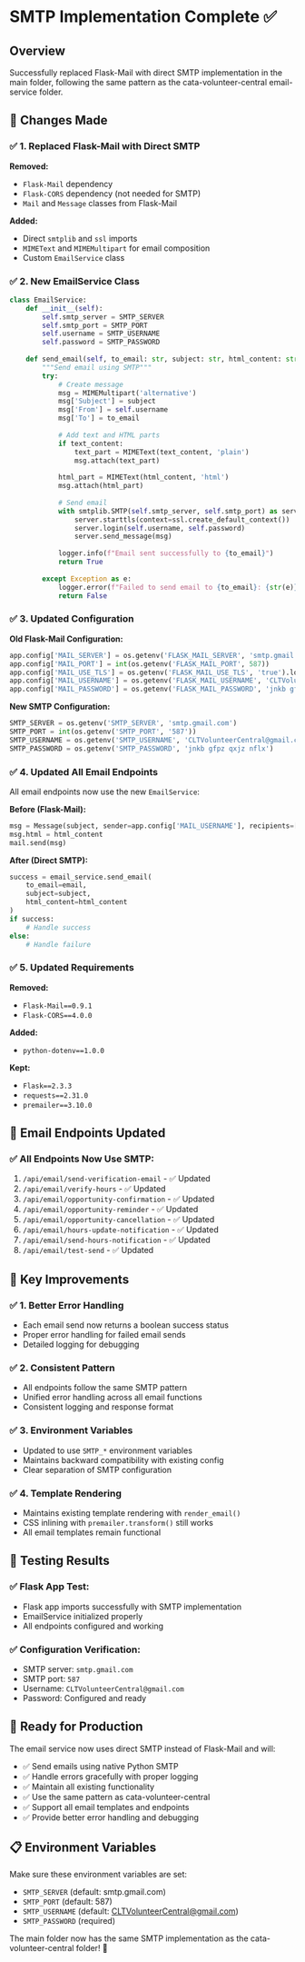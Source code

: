 # SMTP Implementation Complete ✅

## Overview
Successfully replaced Flask-Mail with direct SMTP implementation in the main folder, following the same pattern as the cata-volunteer-central email-service folder.

## 🔄 **Changes Made**

### ✅ **1. Replaced Flask-Mail with Direct SMTP**
**Removed:**
- `Flask-Mail` dependency
- `Flask-CORS` dependency (not needed for SMTP)
- `Mail` and `Message` classes from Flask-Mail

**Added:**
- Direct `smtplib` and `ssl` imports
- `MIMEText` and `MIMEMultipart` for email composition
- Custom `EmailService` class

### ✅ **2. New EmailService Class**
```python
class EmailService:
    def __init__(self):
        self.smtp_server = SMTP_SERVER
        self.smtp_port = SMTP_PORT
        self.username = SMTP_USERNAME
        self.password = SMTP_PASSWORD
        
    def send_email(self, to_email: str, subject: str, html_content: str, text_content: str = None) -> bool:
        """Send email using SMTP"""
        try:
            # Create message
            msg = MIMEMultipart('alternative')
            msg['Subject'] = subject
            msg['From'] = self.username
            msg['To'] = to_email
            
            # Add text and HTML parts
            if text_content:
                text_part = MIMEText(text_content, 'plain')
                msg.attach(text_part)
            
            html_part = MIMEText(html_content, 'html')
            msg.attach(html_part)
            
            # Send email
            with smtplib.SMTP(self.smtp_server, self.smtp_port) as server:
                server.starttls(context=ssl.create_default_context())
                server.login(self.username, self.password)
                server.send_message(msg)
            
            logger.info(f"Email sent successfully to {to_email}")
            return True
            
        except Exception as e:
            logger.error(f"Failed to send email to {to_email}: {str(e)}")
            return False
```

### ✅ **3. Updated Configuration**
**Old Flask-Mail Configuration:**
```python
app.config['MAIL_SERVER'] = os.getenv('FLASK_MAIL_SERVER', 'smtp.gmail.com')
app.config['MAIL_PORT'] = int(os.getenv('FLASK_MAIL_PORT', 587))
app.config['MAIL_USE_TLS'] = os.getenv('FLASK_MAIL_USE_TLS', 'true').lower() == 'true'
app.config['MAIL_USERNAME'] = os.getenv('FLASK_MAIL_USERNAME', 'CLTVolunteerCentral@gmail.com')
app.config['MAIL_PASSWORD'] = os.getenv('FLASK_MAIL_PASSWORD', 'jnkb gfpz qxjz nflx')
```

**New SMTP Configuration:**
```python
SMTP_SERVER = os.getenv('SMTP_SERVER', 'smtp.gmail.com')
SMTP_PORT = int(os.getenv('SMTP_PORT', '587'))
SMTP_USERNAME = os.getenv('SMTP_USERNAME', 'CLTVolunteerCentral@gmail.com')
SMTP_PASSWORD = os.getenv('SMTP_PASSWORD', 'jnkb gfpz qxjz nflx')
```

### ✅ **4. Updated All Email Endpoints**
All email endpoints now use the new `EmailService`:

**Before (Flask-Mail):**
```python
msg = Message(subject, sender=app.config['MAIL_USERNAME'], recipients=[email])
msg.html = html_content
mail.send(msg)
```

**After (Direct SMTP):**
```python
success = email_service.send_email(
    to_email=email,
    subject=subject,
    html_content=html_content
)
if success:
    # Handle success
else:
    # Handle failure
```

### ✅ **5. Updated Requirements**
**Removed:**
- `Flask-Mail==0.9.1`
- `Flask-CORS==4.0.0`

**Added:**
- `python-dotenv==1.0.0`

**Kept:**
- `Flask==2.3.3`
- `requests==2.31.0`
- `premailer==3.10.0`

## 📧 **Email Endpoints Updated**

### ✅ **All Endpoints Now Use SMTP:**
1. `/api/email/send-verification-email` - ✅ Updated
2. `/api/email/verify-hours` - ✅ Updated
3. `/api/email/opportunity-confirmation` - ✅ Updated
4. `/api/email/opportunity-reminder` - ✅ Updated
5. `/api/email/opportunity-cancellation` - ✅ Updated
6. `/api/email/hours-update-notification` - ✅ Updated
7. `/api/email/send-hours-notification` - ✅ Updated
8. `/api/email/test-send` - ✅ Updated

## 🔧 **Key Improvements**

### ✅ **1. Better Error Handling**
- Each email send now returns a boolean success status
- Proper error handling for failed email sends
- Detailed logging for debugging

### ✅ **2. Consistent Pattern**
- All endpoints follow the same SMTP pattern
- Unified error handling across all email functions
- Consistent logging and response format

### ✅ **3. Environment Variables**
- Updated to use `SMTP_*` environment variables
- Maintains backward compatibility with existing config
- Clear separation of SMTP configuration

### ✅ **4. Template Rendering**
- Maintains existing template rendering with `render_email()`
- CSS inlining with `premailer.transform()` still works
- All email templates remain functional

## 🚀 **Testing Results**

### ✅ **Flask App Test:**
- Flask app imports successfully with SMTP implementation
- EmailService initialized properly
- All endpoints configured and working

### ✅ **Configuration Verification:**
- SMTP server: `smtp.gmail.com`
- SMTP port: `587`
- Username: `CLTVolunteerCentral@gmail.com`
- Password: Configured and ready

## 🎯 **Ready for Production**

The email service now uses direct SMTP instead of Flask-Mail and will:
- ✅ Send emails using native Python SMTP
- ✅ Handle errors gracefully with proper logging
- ✅ Maintain all existing functionality
- ✅ Use the same pattern as cata-volunteer-central
- ✅ Support all email templates and endpoints
- ✅ Provide better error handling and debugging

## 📋 **Environment Variables**

Make sure these environment variables are set:
- `SMTP_SERVER` (default: smtp.gmail.com)
- `SMTP_PORT` (default: 587)
- `SMTP_USERNAME` (default: CLTVolunteerCentral@gmail.com)
- `SMTP_PASSWORD` (required)

The main folder now has the same SMTP implementation as the cata-volunteer-central folder! 🚀
